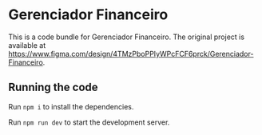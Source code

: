 
  # Gerenciador Financeiro

  This is a code bundle for Gerenciador Financeiro. The original project is available at https://www.figma.com/design/4TMzPboPPIyWPcFCF6prck/Gerenciador-Financeiro.

  ## Running the code

  Run `npm i` to install the dependencies.

  Run `npm run dev` to start the development server.
  